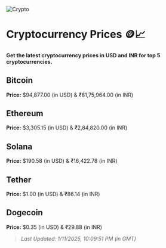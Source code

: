 
![Crypto](https://www.techguide.com.au/wp-content/uploads/2020/11/crypto3.jpeg)

# Cryptocurrency Prices 🪙📈

#### Get the latest cryptocurrency prices in USD and INR for top 5 cryptocurrencies.

## Bitcoin

**Price:** $94,877.00 (in USD) & ₹81,75,964.00 (in INR)

## Ethereum

**Price:** $3,305.15 (in USD) & ₹2,84,820.00 (in INR)

## Solana

**Price:** $190.58 (in USD) & ₹16,422.78 (in INR)

## Tether

**Price:** $1.00 (in USD) & ₹86.14 (in INR)

## Dogecoin

**Price:** $0.35 (in USD) & ₹29.88 (in INR)

> _Last Updated: 1/11/2025, 10:09:51 PM (in GMT)_
